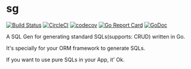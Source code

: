 # sg

[![Build Status](https://app.travis-ci.com/go-the-way/sg.svg?branch=master)](https://app.travis-ci.com/go-the-way/sg)
[![CircleCI](https://circleci.com/gh/go-the-way/sg/tree/master.svg?style=shield)](https://circleci.com/gh/go-the-way/sg/tree/master)
[![codecov](https://codecov.io/gh/go-the-way/sg/branch/master/graph/badge.svg?token=8MAR3J959H)](https://codecov.io/gh/go-the-way/sg)
[![Go Report Card](https://goreportcard.com/badge/github.com/go-the-way/sg)](https://goreportcard.com/report/github.com/go-the-way/sg)
[![GoDoc](https://pkg.go.dev/badge/github.com/go-the-way/sg?status.svg)](https://pkg.go.dev/github.com/go-the-way/sg?tab=doc)

A SQL Gen for generating standard SQLs(supports: CRUD) written in Go.

It's specially for your ORM framework to generate SQLs.

If you want to use pure SQLs in your App, it' Ok.
